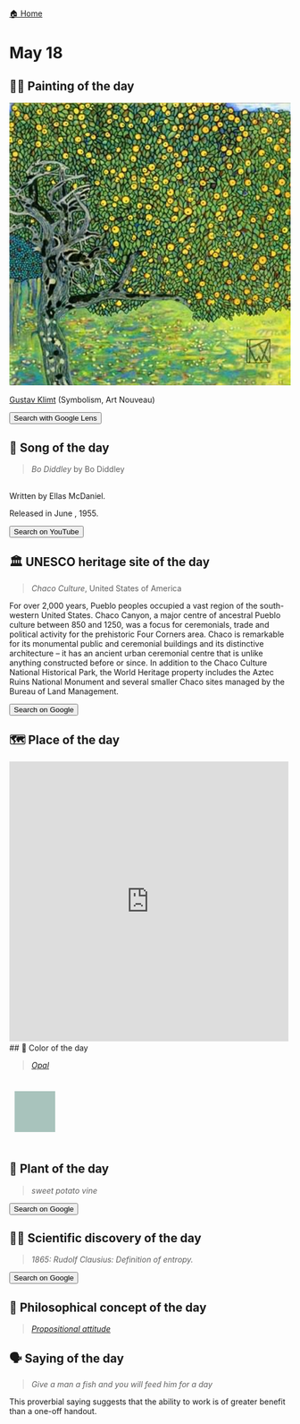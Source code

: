 
[🏠 Home](../../index.md)

# May 18

## 🧑‍🎨 Painting of the day

<img width="600" src="../img/Gustav_Klimt_6.jpg">

[Gustav Klimt](http://en.wikipedia.org/wiki/Gustav_Klimt) (Symbolism, Art Nouveau)

<button class="btn btn-success"
onclick=" window.open('https://lens.google.com/uploadbyurl?url=https://iretes.github.io/one-a-day/data/img/Gustav_Klimt_6.jpg','_blank')">
Search with Google Lens
</button>

## 🎼 Song of the day

> *Bo Diddley*
by Bo Diddley

<br />Written by Ellas McDaniel.

Released in June , 1955.

<button class="btn btn-success"
onclick=" window.open('http://www.youtube.com/search?q=Bo Diddley by Bo Diddley','_blank')">
Search on YouTube
</button>

## 🏛️ UNESCO heritage site of the day

> *Chaco Culture*, United States of America

<p>For over 2,000 years, Pueblo peoples occupied a vast region of the south-western United States. Chaco Canyon, a major centre of ancestral Pueblo culture between 850 and 1250, was a focus for ceremonials, trade and political activity for the prehistoric Four Corners area. Chaco is remarkable for its monumental public and ceremonial buildings and its distinctive architecture – it has an ancient urban ceremonial centre that is unlike anything constructed before or since. In addition to the Chaco Culture National Historical Park, the World Heritage property includes the Aztec Ruins National Monument and several smaller Chaco sites managed by the Bureau of Land Management.</p>

<button class="btn btn-success"
onclick=" window.open('http://www.google.com/search?q=Chaco Culture','_blank')">
Search on Google
</button>

## 🗺️ Place of the day

<iframe
src="https://www.mapcrunch.com"
name="mapcrunch"
width="500"
height="500"
allowTransparency="true"
scrolling="no"
frameborder="0"
>
</iframe>
## 🎨 Color of the day

> *[Opal](https://en.wikipedia.org/wiki/Shades_of_gray#Opal)*

<div style="color:#A8C3BC; font-size: 100px;">&#9632;</div>

## 🌿 Plant of the day

> *sweet potato vine*

<button class="btn btn-success"
onclick=" window.open('http://www.google.com/search?q=sweet potato vine','_blank')">
Search on Google
</button>

## 🧑‍🔬 Scientific discovery of the day

> *1865: Rudolf Clausius: Definition of entropy.*

<button class="btn btn-success"
onclick=" window.open('http://www.google.com/search?q=1865: Rudolf Clausius: Definition of entropy.','_blank')">
Search on Google
</button>

## 💭 Philosophical concept of the day

> *[Propositional attitude](https://en.wikipedia.org/wiki/Propositional_attitude)*

## 🗣️ Saying of the day

> *Give a man a fish and you will feed him for a day*

This proverbial saying  suggests that the ability to work is of greater benefit than a one-off handout.
